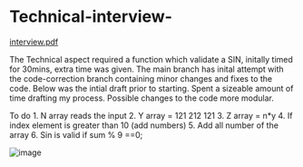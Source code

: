 # Technical-interview-

[interview.pdf](https://github.com/majivcorp/Technical-interview-/files/8274699/interview.pdf)

The Technical aspect required a function which validate a SIN, initally timed for 30mins, extra time was given.
The main branch has inital attempt
with the code-correction branch containing minor changes and fixes to  the code. Below was the intial draft  prior to starting.
Spent a sizeable amount of time drafting my process.
Possible changes to the code more modular.


To do
	1. N array reads the input
	2. Y array = 121 212 121
	3. Z array = n*y
	4. If index element is greater than 10 (add numbers)
	5. Add all number of the array
	6. Sin is valid if sum % 9 ==0;

![image](https://user-images.githubusercontent.com/44350099/158698177-713581e3-d84a-4349-bfdf-a6e41ae60ce7.png)
